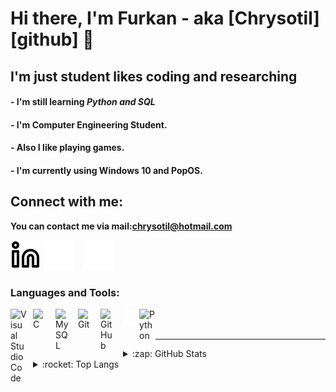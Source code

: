 # Hi there, I'm Furkan  - aka [Chrysotil][github] 👋 

## I'm just student likes coding and researching

#### - I'm still learning *Python and SQL* 
#### - I'm Computer Engineering Student.
#### - Also I like playing games.
#### - I'm currently using Windows 10 and PopOS.

## Connect with me:

**You can contact me via mail:chrysotil@hotmail.com**

[![website](./img/linkedin-light.svg)](https://www.linkedin.com/in/furkan-emre-fedakar-291925239/#gh-light-mode-only)
[![website](./img/linkedin-dark.svg)](https://www.linkedin.com/in/furkan-emre-fedakar-291925239/#gh-light-mode-only#gh-dark-mode-only)
&nbsp;&nbsp;
[![website](./img/instagram-dark.svg)](https://instagram.com/furkanfedakar)

### Languages and Tools:

<img align="left" alt="Visual Studio Code" width="26px" src="https://cdn.jsdelivr.net/gh/devicons/devicon/icons/vscode/vscode-original.svg" style="padding-right:10px;" />
<img align="left" alt="C" width="26px" src="https://cdn.jsdelivr.net/gh/devicons/devicon/icons/c/c-original.svg" style="padding-right:10px;" />
<img align="left" alt="MySQL" width="26px" src="https://cdn.jsdelivr.net/gh/devicons/devicon/icons/mysql/mysql-original.svg" style="padding-right:10px;" />
<img align="left" alt="Git" width="26px" src="https://cdn.jsdelivr.net/gh/devicons/devicon/icons/git/git-original.svg" style="padding-right:10px;" />
<img align="left" alt="GitHub" width="26px" src="https://user-images.githubusercontent.com/3369400/139447912-e0f43f33-6d9f-45f8-be46-2df5bbc91289.png" style="padding-right:10px;" />
<img align="left" alt="Terminal" width="26px" src="./img/terminal-dark.svg" />

<img align="left" alt="Python" width="26px" src="https://profilinator.rishav.dev/skills-assets/python-original.svg" />
<br />
<br />

---

<details>
  <summary>:zap: GitHub Stats</summary>
 <img align="left" alt="Chrysotil's GitHub Stats" src="https://github-readme-stats.vercel.app/api?username=Chrysotil&show_icons=true&hide_border=false&title_color=ff652f&icon_color=FFE400&bg_color=09131B&text_color=ffffff&border_color=0c1a25" />
  

</details>

<details>
  <summary>:rocket: Top Langs</summary>
  
  <img align="left" alt="Chrysotil's GitHub Stats" src="https://github-readme-stats-eight-theta.vercel.app/api/top-langs/?username=Chrysotil&layout=compact&langs_count=8&theme=tokyonight" />
  
</details>


